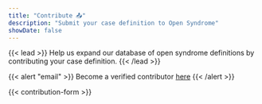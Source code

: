 ```yaml
---
title: "Contribute 📤"
description: "Submit your case definition to Open Syndrome"
showDate: false
---
```


{{< lead >}}
Help us expand our database of open syndrome definitions by contributing your case definition.
{{< /lead >}}

{{< alert "email" >}}
Become a verified contributor [here](/get-credentialed)
{{< /alert >}}

{{< contribution-form >}}

<script>
document.getElementById('contribution-form').addEventListener('submit', function(e) {
    e.preventDefault();
    // Add your form submission logic here
    alert('Thank you for your contribution! We will review it and get back to you soon.');
});
</script>
